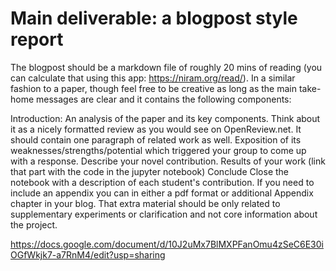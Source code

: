 # Main deliverable: a blogpost style report

The blogpost should be a markdown file of roughly 20 mins of reading (you can calculate that using this app: https://niram.org/read/). In a similar fashion to a paper, though feel free to be creative as long as the main take-home messages are clear and it contains the following components:

Introduction: An analysis of the paper and its key components. Think about it as a nicely formatted review as you would see on OpenReview.net. It should contain one paragraph of related work as well.
Exposition of its weaknesses/strengths/potential which triggered your group to come up with a response.
Describe your novel contribution.
Results of your work (link that part with the code in the jupyter notebook)
Conclude
Close the notebook with a description of each student's contribution.
If you need to include an appendix you can in either a pdf format or additional Appendix chapter in your blog. That extra material should be only related to supplementary experiments or clarification and not core information about the project.


https://docs.google.com/document/d/10J2uMx7BlMXPFanOmu4zSeC6E30iOGfWkjk7-a7RnM4/edit?usp=sharing 

